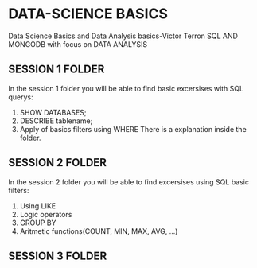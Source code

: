 # DATA-SCIENCE BASICS

Data Science Basics and Data Analysis basics-Victor Terron SQL AND MONGODB with focus on DATA ANALYSIS

## SESSION 1 FOLDER

In the session 1 folder you will be able to find basic excersises with SQL querys:
  1. SHOW DATABASES;
  2. DESCRIBE tablename;
  3. Apply of basics filters using WHERE
There is a explanation inside the folder.

## SESSION 2 FOLDER

In the session 2 folder you will be able to find excersises using SQL basic filters:
  1. Using LIKE
  2. Logic operators
  3. GROUP BY
  4. Aritmetic functions(COUNT, MIN, MAX, AVG, ...)
  
## SESSION 3 FOLDER
